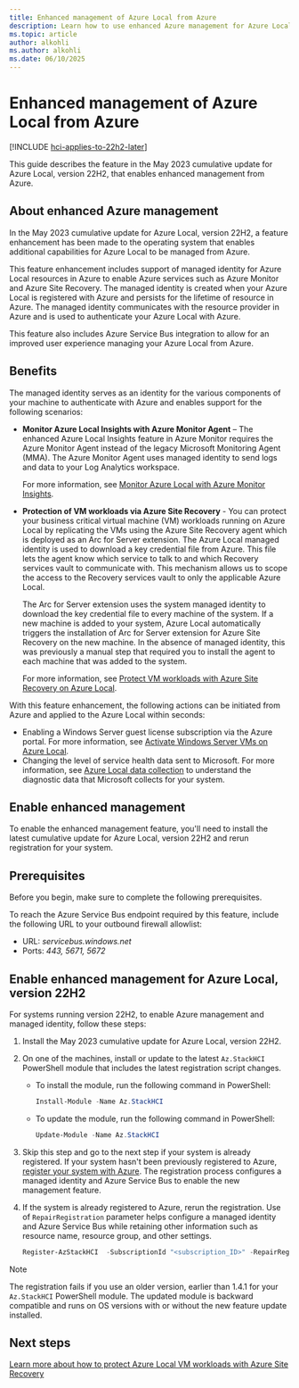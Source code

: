 ```yaml
---
title: Enhanced management of Azure Local from Azure
description: Learn how to use enhanced Azure management for Azure Local. This enhanced management is enabled via Managed Identity created for your Azure Local.
ms.topic: article
author: alkohli
ms.author: alkohli
ms.date: 06/10/2025
---
```


# Enhanced management of Azure Local from Azure

[!INCLUDE [hci-applies-to-22h2-later](../includes/hci-applies-to-22h2-later.md)]

This guide describes the feature in the May 2023 cumulative update for Azure Local, version 22H2, that enables enhanced management from Azure.


## About enhanced Azure management

In the May 2023 cumulative update for Azure Local, version 22H2, a feature enhancement has been made to the operating system that enables additional capabilities for Azure Local to be managed from Azure.

This feature enhancement includes support of managed identity for Azure Local resources in Azure to enable Azure services such as Azure Monitor and Azure Site Recovery. The managed identity is created when your Azure Local is registered with Azure and persists for the lifetime of resource in Azure. The managed identity communicates with the resource provider in Azure and is used to authenticate your Azure Local with Azure.

This feature also includes Azure Service Bus integration to allow for an improved user experience managing your Azure Local from Azure.

## Benefits

The managed identity serves as an identity for the various components of your machine to authenticate with Azure and enables support for the following scenarios:

- **Monitor Azure Local Insights with Azure Monitor Agent** – The enhanced Azure Local Insights feature in Azure Monitor requires the Azure Monitor Agent instead of the legacy Microsoft Monitoring Agent (MMA). The Azure Monitor Agent uses managed identity to send logs and data to your Log Analytics workspace.

    For more information, see [Monitor Azure Local with Azure Monitor Insights](./monitor-single-23h2.md).

- **Protection of VM workloads via Azure Site Recovery** - You can protect your business critical virtual machine (VM) workloads running on Azure Local by replicating the VMs using the Azure Site Recovery agent which is deployed as an Arc for Server extension. The Azure Local managed identity is used to download a key credential file from Azure. This file lets the agent know which service to talk to and which Recovery services vault to communicate with. This mechanism allows us to scope the access to the Recovery services vault to only the applicable Azure Local.

    The Arc for Server extension uses the system managed identity to download the key credential file to every machine of the system. If a new machine is added to your system, Azure Local automatically triggers the installation of Arc for Server extension for Azure Site Recovery on the new machine. In the absence of managed identity, this was previously a manual step that required you to install the agent to each machine that was added to the system.

    For more information, see [Protect VM workloads with Azure Site Recovery on Azure Local](./azure-site-recovery.md).

With this feature enhancement, the following actions can be initiated from Azure and applied to the Azure Local within seconds:

- Enabling a Windows Server guest license subscription via the Azure portal. For more information, see [Activate Windows Server VMs on Azure Local](../manage/vm-activate.md?tab=azure-portal#enable-windows-server-subscription).
- Changing the level of service health data sent to Microsoft. For more information, see [Azure Local data collection](../concepts/data-collection.md) to understand the diagnostic data that Microsoft collects for your system.

## Enable enhanced management

To enable the enhanced management feature, you'll need to install the latest cumulative update for Azure Local, version 22H2 and rerun registration for your system.

## Prerequisites

Before you begin, make sure to complete the following prerequisites.

To reach the Azure Service Bus endpoint required by this feature, include the following URL to your outbound firewall allowlist:

- URL: *servicebus.windows.net*
- Ports: *443, 5671, 5672*

## Enable enhanced management for Azure Local, version 22H2

For systems running version 22H2, to enable Azure management and managed identity, follow these steps:

1. Install the May 2023 cumulative update for Azure Local, version 22H2.

1. On one of the machines, install or update to the latest `Az.StackHCI` PowerShell module that includes the latest registration script changes.
    - To install the module, run the following command in PowerShell:

        ```powershell
        Install-Module -Name Az.StackHCI
        ```

    - To update the module, run the following command in PowerShell:

        ```powershell
        Update-Module -Name Az.StackHCI
        ```

1. Skip this step and go to the next step if your system is already registered. If your system hasn't been previously registered to Azure, [register your system with Azure](../deploy/register-with-azure.md). The registration process configures a managed identity and Azure Service Bus to enable the new management feature.
1. If the system is already registered to Azure, rerun the registration. Use of `RepairRegistration` parameter helps configure a managed identity and Azure Service Bus while retaining other information such as resource name, resource group, and other settings.

    ```powershell
    Register-AzStackHCI  -SubscriptionId "<subscription_ID>" -RepairRegistration
    ```

> [!NOTE]
> The registration fails if you use an older version, earlier than 1.4.1 for your `Az.StackHCI` PowerShell module. The updated module is backward compatible and runs on OS versions with or without the new feature update installed.


## Next steps

[Learn more about how to protect Azure Local VM workloads with Azure Site Recovery](./azure-site-recovery.md)
